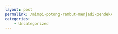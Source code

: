 ```yaml
---
layout: post
permalink: /mimpi-potong-rambut-menjadi-pendek/
categories:
    - Uncategorized
---
```


